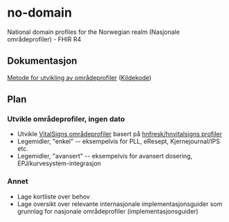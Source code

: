 # no-domain

National domain profiles for the Norwegian realm (Nasjonale områdeprofiler) - FHIR R4

## Dokumentasjon

[Metode for utvikling av områdeprofiler](https://hl7norway.github.io/best-practice/docs/no-domain-metode/innledning.html) ([Kildekode](https://github.com/HL7Norway/best-practice/tree/master/docs/no-domain-metode))


## Plan

### Utvikle områdeprofiler, ingen dato

- Utvikle [VitalSigns områdeprofiler](https://github.com/HL7Norway/no-domain/tree/master/VitalSigns) basert på [hnfresk/hnvitalsigns profiler](https://github.com/hn-fresk/hnvitalsigns/tree/master)
- Legemidler, "enkel" -- eksempelvis for PLL, eResept, Kjernejournal/IPS etc. 
- Legemidler, "avansert" -- eksempelvis for avansert dosering, EPJ/kurvesystem-integrasjon

### Annet

- Lage kortliste over behov
- Lage oversikt over relevante internasjonale implementasjonsguider som grunnlag for nasjonale områdeprofiler (implementasjonsguider)
